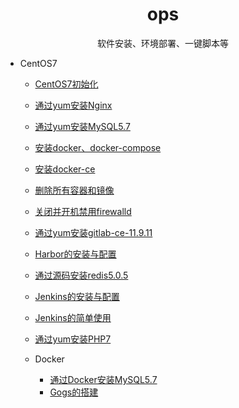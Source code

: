<h1 align="center"> ops </h1>
<p align="center"> 
软件安装、环境部署、一键脚本等 
</p>

- CentOS7
  - [CentOS7初始化](common-software-install)
  - [通过yum安装Nginx](nginx-yum-install)
  - [通过yum安装MySQL5.7](mysql57-yum-install)
  - [安装docker、docker-compose](docker-yum-install)
  - [安装docker-ce](docker-ce-yum-install)
  - [删除所有容器和镜像](docker-rm-all)
  - [关闭并开机禁用firewalld](firewalld-disable)
  - [通过yum安装gitlab-ce-11.9.11](gitlab-ce-11.9.11-yum-install)
  - [Harbor的安装与配置](harbor-install)
  - [通过源码安装redis5.0.5](redis5-src-install)
  - [Jenkins的安装与配置](Jenkins-yum-install)
  - [Jenkins的简单使用](Jenkins-Gogs)
  - [通过yum安装PHP7](PHP7-yum-install)
  
  - Docker
    - [通过Docker安装MySQL5.7](docker/mysql57-docker-install)
    - [Gogs的搭建](docker/Gogs-docker-install)
    